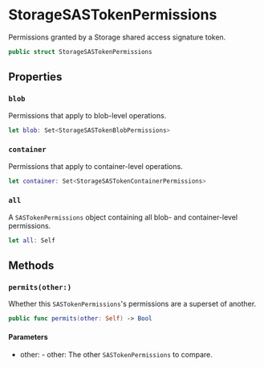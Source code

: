 # StorageSASTokenPermissions

Permissions granted by a Storage shared access signature token.

``` swift
public struct StorageSASTokenPermissions
```

## Properties

### `blob`

Permissions that apply to blob-level operations.

``` swift
let blob:​ Set<StorageSASTokenBlobPermissions>
```

### `container`

Permissions that apply to container-level operations.

``` swift
let container:​ Set<StorageSASTokenContainerPermissions>
```

### `all`

A `SASTokenPermissions` object containing all blob- and container-level permissions.

``` swift
let all:​ Self
```

## Methods

### `permits(other:​)`

Whether this `SASTokenPermissions`'s permissions are a superset of another.

``` swift
public func permits(other:​ Self) -> Bool
```

#### Parameters

  - other:​ - other:​ The other `SASTokenPermissions` to compare.
